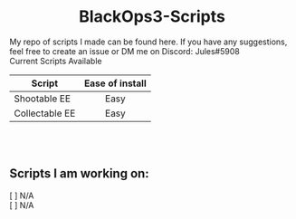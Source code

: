 <h1 align="center">BlackOps3-Scripts</h1>
My repo of scripts I made can be found here. If you have any suggestions, feel free to create an issue or DM me on Discord: Jules#5908<br/>
Current Scripts Available<br/>

| Script        | Ease of install |
| -----------   |     :-----:     |
| Shootable EE  | Easy            |
| Collectable EE| Easy            |
<br/><br/>
## Scripts I am working on:
[ ] N/A<br/>
[ ] N/A<br/>
